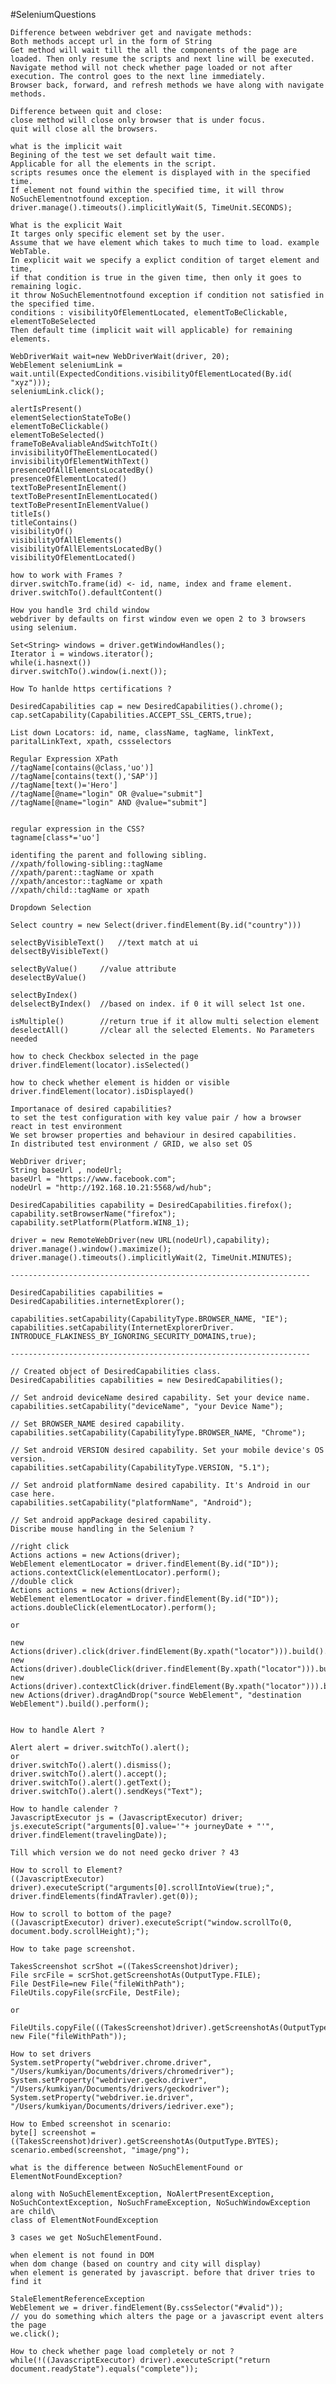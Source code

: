 #SeleniumQuestions

    Difference between webdriver get and navigate methods:
    Both methods accept url in the form of String
    Get method will wait till the all the components of the page are loaded. Then only resume the scripts and next line will be executed.
    Navigate method will not check whether page loaded or not after execution. The control goes to the next line immediately.
    Browser back, forward, and refresh methods we have along with navigate methods.

    Difference between quit and close:
    close method will close only browser that is under focus.
    quit will close all the browsers.

    what is the implicit wait
    Begining of the test we set default wait time.
    Applicable for all the elements in the script.
    scripts resumes once the element is displayed with in the specified time.
    If element not found within the specified time, it will throw NoSuchElementnotfound exception.
    driver.manage().timeouts().implicitlyWait(5, TimeUnit.SECONDS);

    What is the explicit Wait
    It targes only specific element set by the user.
    Assume that we have element which takes to much time to load. example WebTable.
    In explicit wait we specify a explict condition of target element and time,
    if that condition is true in the given time, then only it goes to remaining logic.
    it throw NoSuchElementnotfound exception if condition not satisfied in the specified time.
    conditions : visibilityOfElementLocated, elementToBeClickable, elementToBeSelected
    Then default time (implicit wait will applicable) for remaining elements.

    WebDriverWait wait=new WebDriverWait(driver, 20);
    WebElement seleniumLink = wait.until(ExpectedConditions.visibilityOfElementLocated(By.id( "xyz")));
    seleniumLink.click();

    alertIsPresent()
    elementSelectionStateToBe()
    elementToBeClickable()
    elementToBeSelected()
    frameToBeAvaliableAndSwitchToIt()
    invisibilityOfTheElementLocated()
    invisibilityOfElementWithText()
    presenceOfAllElementsLocatedBy()
    presenceOfElementLocated()
    textToBePresentInElement()
    textToBePresentInElementLocated()
    textToBePresentInElementValue()
    titleIs()
    titleContains()
    visibilityOf()
    visibilityOfAllElements()
    visibilityOfAllElementsLocatedBy()
    visibilityOfElementLocated()
    
    how to work with Frames ?
    dirver.switchTo.frame(id) <- id, name, index and frame element.
    driver.switchTo().defaultContent()

    How you handle 3rd child window
    webdriver by defaults on first window even we open 2 to 3 browsers using selenium.

    Set<String> windows = driver.getWindowHandles();
    Iterator i = windows.iterator();
    while(i.hasnext())
    dirver.switchTo().window(i.next());

    How To hanlde https certifications ?

    DesiredCapabilities cap = new DesiredCapabilities().chrome();
    cap.setCapability(Capabilities.ACCEPT_SSL_CERTS,true);

    List down Locators: id, name, className, tagName, linkText, paritalLinkText, xpath, cssselectors

    Regular Expression XPath
    //tagName[contains(@class,'uo')]
    //tagName[contains(text(),'SAP')]
    //tagName[text()='Hero']
    //tagName[@name="login" OR @value="submit"]
    //tagName[@name="login" AND @value="submit"]


    regular expression in the CSS?
    tagname[class*='uo']

    identifing the parent and following sibling.
    //xpath/following-sibling::tagName
    //xpath/parent::tagName or xpath
    //xpath/ancestor::tagName or xpath
    //xpath/child::tagName or xpath

    Dropdown Selection

    Select country = new Select(driver.findElement(By.id("country")))

    selectByVisibleText()   //text match at ui
    delsectByVisibleText()

    selectByValue()		//value attribute
    deselectByValue()

    selectByIndex()
    delselectByIndex()  //based on index. if 0 it will select 1st one.

    isMultiple() 		//return true if it allow multi selection element
    deselectAll()		//clear all the selected Elements. No Parameters needed

    how to check Checkbox selected in the page
    driver.findElement(locator).isSelected()

    how to check whether element is hidden or visible
    driver.findElement(locator).isDisplayed()

    Importanace of desired capabilities?
    to set the test configuration with key value pair / how a browser react in test environment
    We set browser properties and behaviour in desired capabilities.
    In distributed test environment / GRID, we also set OS

    WebDriver driver;
    String baseUrl , nodeUrl;
    baseUrl = "https://www.facebook.com";
    nodeUrl = "http://192.168.10.21:5568/wd/hub";

    DesiredCapabilities capability = DesiredCapabilities.firefox();
    capability.setBrowserName("firefox");
    capability.setPlatform(Platform.WIN8_1);

    driver = new RemoteWebDriver(new URL(nodeUrl),capability);
    driver.manage().window().maximize();
    driver.manage().timeouts().implicitlyWait(2, TimeUnit.MINUTES);

    -------------------------------------------------------------------

    DesiredCapabilities capabilities = DesiredCapabilities.internetExplorer();

    capabilities.setCapability(CapabilityType.BROWSER_NAME, "IE");
    capabilities.setCapability(InternetExplorerDriver.
    INTRODUCE_FLAKINESS_BY_IGNORING_SECURITY_DOMAINS,true);

    -------------------------------------------------------------------

    // Created object of DesiredCapabilities class.
    DesiredCapabilities capabilities = new DesiredCapabilities();

    // Set android deviceName desired capability. Set your device name.
    capabilities.setCapability("deviceName", "your Device Name");

    // Set BROWSER_NAME desired capability.
    capabilities.setCapability(CapabilityType.BROWSER_NAME, "Chrome");

    // Set android VERSION desired capability. Set your mobile device's OS version.
    capabilities.setCapability(CapabilityType.VERSION, "5.1");

    // Set android platformName desired capability. It's Android in our case here.
    capabilities.setCapability("platformName", "Android");

    // Set android appPackage desired capability.
    Discribe mouse handling in the Selenium ?

    //right click
    Actions actions = new Actions(driver);
    WebElement elementLocator = driver.findElement(By.id("ID"));
    actions.contextClick(elementLocator).perform();
    //double click
    Actions actions = new Actions(driver);
    WebElement elementLocator = driver.findElement(By.id("ID"));
    actions.doubleClick(elementLocator).perform();

    or

    new Actions(driver).click(driver.findElement(By.xpath("locator"))).build().perform();
    new Actions(driver).doubleClick(driver.findElement(By.xpath("locator"))).build().perform();
    new Actions(driver).contextClick(driver.findElement(By.xpath("locator"))).build().perform();
    new Actions(driver).dragAndDrop("source WebElement", "destination WebElement").build().perform();


    How to handle Alert ?

    Alert alert = driver.switchTo().alert();
    or
    driver.switchTo().alert().dismiss();
    driver.switchTo().alert().accept();
    driver.switchTo().alert().getText();
    driver.switchTo().alert().sendKeys("Text");

    How to handle calender ?
    JavascriptExecutor js = (JavascriptExecutor) driver;
    js.executeScript("arguments[0].value='"+ journeyDate + "'", driver.findElement(travelingDate));

    Till which version we do not need gecko driver ? 43

    How to scroll to Element?
    ((JavascriptExecutor) driver).executeScript("arguments[0].scrollIntoView(true);", driver.findElements(findATravler).get(0));

    How to scroll to bottom of the page?
    ((JavascriptExecutor) driver).executeScript("window.scrollTo(0, document.body.scrollHeight);");

    How to take page screenshot.

    TakesScreenshot scrShot =((TakesScreenshot)driver);
    File srcFile = scrShot.getScreenshotAs(OutputType.FILE);
    File DestFile=new File("fileWithPath");
    FileUtils.copyFile(srcFile, DestFile);

    or

    FileUtils.copyFile(((TakesScreenshot)driver).getScreenshotAs(OutputType.FILE), new File("fileWithPath"));

    How to set drivers
    System.setProperty("webdriver.chrome.driver", "/Users/kumkiyan/Documents/drivers/chromedriver");
    System.setProperty("webdriver.gecko.driver", "/Users/kumkiyan/Documents/drivers/geckodriver");
    System.setProperty("webdriver.ie.driver", "/Users/kumkiyan/Documents/drivers/iedriver.exe");

    How to Embed screenshot in scenario:
    byte[] screenshot = ((TakesScreenshot)driver).getScreenshotAs(OutputType.BYTES); scenario.embed(screenshot, "image/png");

    what is the difference between NoSuchElementFound or ElementNotFoundException?

    along with NoSuchElementException, NoAlertPresentException, NoSuchContextException, NoSuchFrameException, NoSuchWindowException are child\
    class of ElementNotFoundException

    3 cases we get NoSuchElementFound.

    when element is not found in DOM
    when dom change (based on country and city will display)
    when element is generated by javascript. before that driver tries to find it

    StaleElementReferenceException
    WebElement we = driver.findElement(By.cssSelector("#valid"));
    // you do something which alters the page or a javascript event alters the page
    we.click();
    
    How to check whether page load completely or not ?
    while(!((JavascriptExecutor) driver).executeScript("return document.readyState").equals("complete"));
